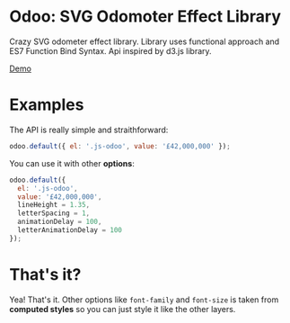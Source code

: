Odoo: SVG Odomoter Effect Library
======
Crazy SVG odometer effect library. Library uses functional approach and ES7 Function Bind Syntax. Api inspired by d3.js library.

[Demo](https://coderitual.github.io/odoo/examples/)

Examples
======
The API is really simple and straithforward:
```js
odoo.default({ el: '.js-odoo', value: '£42,000,000' });
```

You can use it with other **options**:
```js
odoo.default({
  el: '.js-odoo',
  value: '£42,000,000',
  lineHeight = 1.35,
  letterSpacing = 1,
  animationDelay = 100,
  letterAnimationDelay = 100
});
```

That's it?
=====
Yea! That's it. Other options like `font-family` and `font-size` is taken from **computed styles** so you can just style it like the other layers.

